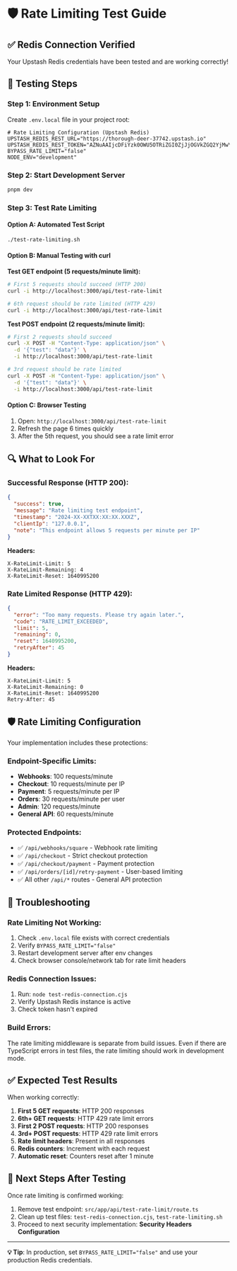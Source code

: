 # 🛡️ Rate Limiting Test Guide

## ✅ **Redis Connection Verified**

Your Upstash Redis credentials have been tested and are working correctly!

## 🚀 **Testing Steps**

### **Step 1: Environment Setup**

Create `.env.local` file in your project root:

```env
# Rate Limiting Configuration (Upstash Redis)
UPSTASH_REDIS_REST_URL="https://thorough-deer-37742.upstash.io"
UPSTASH_REDIS_REST_TOKEN="AZNuAAIjcDFiYzk0OWU5OTRiZGI0ZjJjOGVkZGQ2YjMwYzFmY2NiZnAxMA"
BYPASS_RATE_LIMIT="false"
NODE_ENV="development"
```

### **Step 2: Start Development Server**

```bash
pnpm dev
```

### **Step 3: Test Rate Limiting**

#### **Option A: Automated Test Script**

```bash
./test-rate-limiting.sh
```

#### **Option B: Manual Testing with curl**

**Test GET endpoint (5 requests/minute limit):**

```bash
# First 5 requests should succeed (HTTP 200)
curl -i http://localhost:3000/api/test-rate-limit

# 6th request should be rate limited (HTTP 429)
curl -i http://localhost:3000/api/test-rate-limit
```

**Test POST endpoint (2 requests/minute limit):**

```bash
# First 2 requests should succeed
curl -X POST -H "Content-Type: application/json" \
  -d '{"test": "data"}' \
  -i http://localhost:3000/api/test-rate-limit

# 3rd request should be rate limited
curl -X POST -H "Content-Type: application/json" \
  -d '{"test": "data"}' \
  -i http://localhost:3000/api/test-rate-limit
```

#### **Option C: Browser Testing**

1. Open: `http://localhost:3000/api/test-rate-limit`
2. Refresh the page 6 times quickly
3. After the 5th request, you should see a rate limit error

## 🔍 **What to Look For**

### **Successful Response (HTTP 200):**

```json
{
  "success": true,
  "message": "Rate limiting test endpoint",
  "timestamp": "2024-XX-XXTXX:XX:XX.XXXZ",
  "clientIp": "127.0.0.1",
  "note": "This endpoint allows 5 requests per minute per IP"
}
```

**Headers:**

```
X-RateLimit-Limit: 5
X-RateLimit-Remaining: 4
X-RateLimit-Reset: 1640995200
```

### **Rate Limited Response (HTTP 429):**

```json
{
  "error": "Too many requests. Please try again later.",
  "code": "RATE_LIMIT_EXCEEDED",
  "limit": 5,
  "remaining": 0,
  "reset": 1640995200,
  "retryAfter": 45
}
```

**Headers:**

```
X-RateLimit-Limit: 5
X-RateLimit-Remaining: 0
X-RateLimit-Reset: 1640995200
Retry-After: 45
```

## 🛡️ **Rate Limiting Configuration**

Your implementation includes these protections:

### **Endpoint-Specific Limits:**

- **Webhooks**: 100 requests/minute
- **Checkout**: 10 requests/minute per IP
- **Payment**: 5 requests/minute per IP
- **Orders**: 30 requests/minute per user
- **Admin**: 120 requests/minute
- **General API**: 60 requests/minute

### **Protected Endpoints:**

- ✅ `/api/webhooks/square` - Webhook rate limiting
- ✅ `/api/checkout` - Strict checkout protection
- ✅ `/api/checkout/payment` - Payment protection
- ✅ `/api/orders/[id]/retry-payment` - User-based limiting
- ✅ All other `/api/*` routes - General API protection

## 🐛 **Troubleshooting**

### **Rate Limiting Not Working:**

1. Check `.env.local` file exists with correct credentials
2. Verify `BYPASS_RATE_LIMIT="false"`
3. Restart development server after env changes
4. Check browser console/network tab for rate limit headers

### **Redis Connection Issues:**

1. Run: `node test-redis-connection.cjs`
2. Verify Upstash Redis instance is active
3. Check token hasn't expired

### **Build Errors:**

The rate limiting middleware is separate from build issues. Even if there are TypeScript errors in test files, the rate limiting should work in development mode.

## ✅ **Expected Test Results**

When working correctly:

1. **First 5 GET requests**: HTTP 200 responses
2. **6th+ GET requests**: HTTP 429 rate limit errors
3. **First 2 POST requests**: HTTP 200 responses
4. **3rd+ POST requests**: HTTP 429 rate limit errors
5. **Rate limit headers**: Present in all responses
6. **Redis counters**: Increment with each request
7. **Automatic reset**: Counters reset after 1 minute

## 🔄 **Next Steps After Testing**

Once rate limiting is confirmed working:

1. Remove test endpoint: `src/app/api/test-rate-limit/route.ts`
2. Clean up test files: `test-redis-connection.cjs`, `test-rate-limiting.sh`
3. Proceed to next security implementation: **Security Headers Configuration**

---

**💡 Tip**: In production, set `BYPASS_RATE_LIMIT="false"` and use your production Redis credentials.

